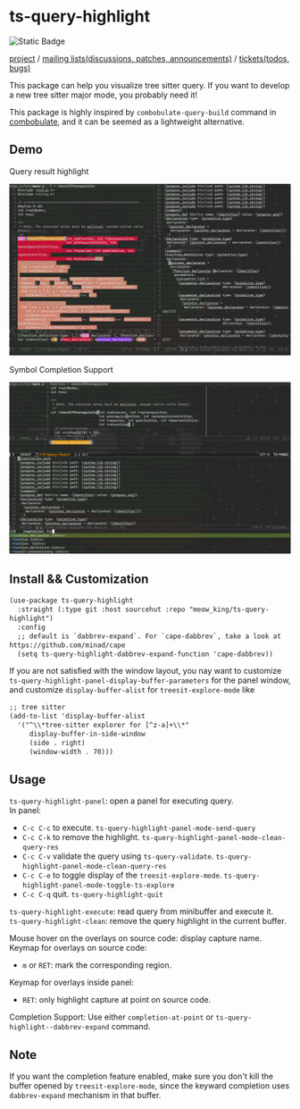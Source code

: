 # ts-query-highlight

![Static Badge](https://img.shields.io/badge/Made_with-Emacs-purple)

[project](https://sr.ht/~meow_king/ts-query-highlight/) / 
[mailing lists(discussions, patches, announcements)](https://sr.ht/~meow_king/ts-query-highlight/lists) / 
[tickets(todos, bugs)](https://sr.ht/~meow_king/ts-query-highlight/trackers)

This package can help you visualize tree sitter query. If you want to develop a new tree sitter major mode, you probably need it! 

This package is highly inspired by `combobulate-query-build` command in [combobulate](https://github.com/mickeynp/combobulate), and it can be seemed as a lightweight alternative.

## Demo

Query result highlight  

![](./images/demo1.webp)

Symbol Completion Support  

![](./images/demo2.webp)

## Install && Customization

``` emacs-lisp
(use-package ts-query-highlight
  :straight (:type git :host sourcehut :repo "meow_king/ts-query-highlight")
  :config
  ;; default is `dabbrev-expand`. For `cape-dabbrev`, take a look at https://github.com/minad/cape
  (setq ts-query-highlight-dabbrev-expand-function 'cape-dabbrev))
```

If you are not satisfied with the window layout, you nay want to customize `ts-query-highlight-panel-display-buffer-parameters` for the panel window, and 
customize `display-buffer-alist` for `treesit-explore-mode` like

``` emacs-lisp
;; tree sitter
(add-to-list 'display-buffer-alist
  '("^\\*tree-sitter explorer for [^z-a]+\\*"
     display-buffer-in-side-window
     (side . right)
     (window-width . 70)))
```

## Usage

`ts-query-highlight-panel`: open a panel for executing query.  
In panel:
 - `C-c C-c` to execute. `ts-query-highlight-panel-mode-send-query`
 - `C-c C-k` to remove the highlight. `ts-query-highlight-panel-mode-clean-query-res`
 - `C-c C-v` validate the query using `ts-query-validate`. `ts-query-highlight-panel-mode-clean-query-res`
 - `C-c C-e` to toggle display of the `treesit-explore-mode`. `ts-query-highlight-panel-mode-toggle-ts-explore`
 - `C-c C-q` quit. `ts-query-highlight-quit`
 
`ts-query-highlight-execute`: read query from minibuffer and execute it.   
`ts-query-highlight-clean`: remove the query highlight in the current buffer.  

Mouse hover on the overlays on source code: display capture name.  
Keymap for overlays on source code:
 - `m` or `RET`: mark the corresponding region.  
 
Keymap for overlays inside panel:
 - `RET`: only highlight capture at point on source code.  
 
Completion Support:
Use either `completion-at-point` or `ts-query-highlight--dabbrev-expand` command.

## Note

If you want the completion feature enabled, make sure you don't kill the buffer opened by `treesit-explore-mode`, since the keyward completion uses `dabbrev-expand` mechanism in that buffer.

